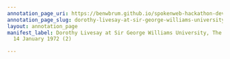 ```yaml
---
annotation_page_uri: https://benwbrum.github.io/spokenweb-hackathon-development-noterms/annotations/dorothy-livesay-at-sir-george-williams-university-the-poetry-series-14-january-1972-2--canvas-1-dorothy-livesay.json
annotation_page_slug: dorothy-livesay-at-sir-george-williams-university-the-poetry-series-14-january-1972-2--canvas-1-dorothy-livesay
layout: annotation_page
manifest_label: Dorothy Livesay at Sir George Williams University, The Poetry Series,
  14 January 1972 (2)

---
```

